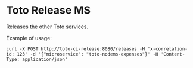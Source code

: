 # Toto Release MS
Releases the other Toto services.

Example of usage:
```
curl -X POST http://toto-ci-release:8080/releases -H 'x-correlation-id: 123' -d '{"microservice": "toto-nodems-expenses"}' -H 'Content-Type: application/json'
```
